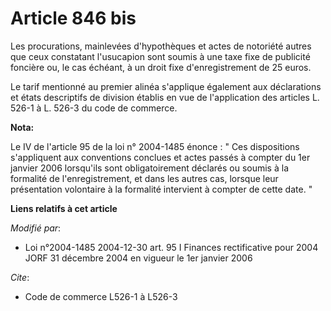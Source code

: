 # Article 846 bis

Les procurations, mainlevées d'hypothèques et actes de notoriété autres que ceux constatant l'usucapion sont soumis à une
taxe fixe de publicité foncière ou, le cas échéant, à un droit fixe d'enregistrement de 25 euros.

Le tarif mentionné au premier alinéa s'applique également aux déclarations et états descriptifs de division établis en vue de
l'application des articles L. 526-1 à L. 526-3 du code de commerce.

**Nota:**

Le IV de l'article 95 de la loi n° 2004-1485 énonce : " Ces dispositions s'appliquent aux conventions conclues et actes
passés à compter du 1er janvier 2006 lorsqu'ils sont obligatoirement déclarés ou soumis à la formalité de l'enregistrement,
et dans les autres cas, lorsque leur présentation volontaire à la formalité intervient à compter de cette date. "

**Liens relatifs à cet article**

_Modifié par_:

  - Loi n°2004-1485 2004-12-30 art. 95 I Finances rectificative pour 2004 JORF 31 décembre 2004 en vigueur le 1er janvier 2006

_Cite_:

  - Code de commerce L526-1 à L526-3
